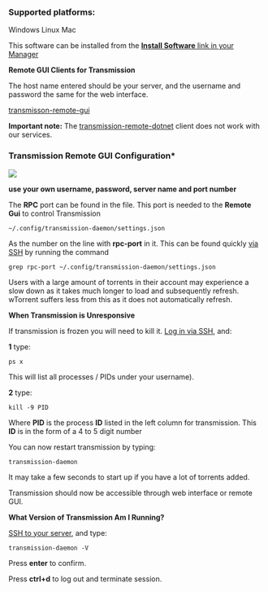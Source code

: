 
### Supported platforms:

Windows
Linux
Mac

This software can be installed from the [**Install Software** link in your Manager](https://www.feralhosting.com/manager/)

**Remote GUI Clients for Transmission**

The host name entered should be your server, and the username and password the same for the web interface.

[transmisson-remote-gui](http://code.google.com/p/transmisson-remote-gui/)

**Important note:** The [transmission-remote-dotnet](http://code.google.com/p/transmission-remote-dotnet/) client does not work with our services.

### Transmission Remote GUI Configuration*

![](http://i45.tinypic.com/n5lg5d.jpg)

**use your own username, password, server name and port number**

The **RPC** port can be found in the file. This port is needed to the **Remote Gui** to control Transmission

~~~
~/.config/transmission-daemon/settings.json
~~~

As the number on the line with **rpc-port** in it. This can be found quickly [via SSH](https://www.feralhosting.com/faq/view?question=12) by running the command 

~~~
grep rpc-port ~/.config/transmission-daemon/settings.json
~~~

Users with a large amount of torrents in their account may experience a slow down as it takes much longer to load and subsequently refresh. wTorrent suffers less from this as it does not automatically refresh.

**When Transmission is Unresponsive**

If transmission is frozen you will need to kill it. [Log in via SSH](https://www.feralhosting.com/faq/view?question=12), and:

**1** type:

~~~
ps x
~~~

This will list all processes / PIDs under your username).

**2** type:

~~~
kill -9 PID
~~~

Where **PID** is the process **ID** listed in the left column for transmission. This **ID** is in the form of a 4 to 5 digit number

You can now restart transmission by typing: 

~~~
transmission-daemon
~~~

It may take a few seconds to start up if you have a lot of torrents added.

Transmission should now be accessible through web interface or remote GUI.

**What Version of Transmission Am I Running?**

[SSH to your server](https://www.feralhosting.com/faq/view?question=12), and type:

~~~
transmission-daemon -V
~~~

Press **enter** to confirm.

Press **ctrl+d** to log out and terminate session.